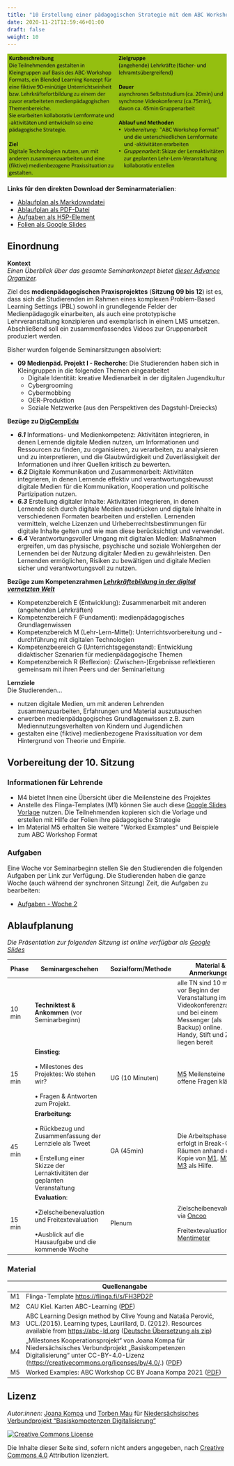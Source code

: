 ```yaml
---
title: "10 Erstellung einer pädagogischen Strategie mit dem ABC Workshop Format"
date: 2020-11-21T12:59:46+01:00
draft: false
weight: 10
---
```


![](https://raw.githubusercontent.com/Lehrerbildung/Lehrerbildung.github.io/master/GenutzteBilder/Steckbriefe/steckbrief_10.jpg)

**Links für den direkten Download der Seminarmaterialien**:
* [Ablaufplan als Markdowndatei](https://raw.githubusercontent.com/Lehrerbildung/BKD-github/main/static/mds/10-PaedaKonzept.md)
* [Ablaufplan als PDF-Datei](https://github.com/Lehrerbildung/BKD-github/raw/main/content/PDFs/10-PaedaKonzept.pdf)
* [Aufgaben als H5P-Element](https://github.com/Lehrerbildung/BKD-github/raw/main/content/h5pElemente/10-PaedaKonzept.h5p)
* [Folien als Google Slides](https://docs.google.com/presentation/d/1JAqkCdFw2GGxTtSmocDIXj8cIlHmukLZmDIttbSwUSg/edit?usp=sharing)
<!-- -->

## Einordnung 
**Kontext**   
*Einen Überblick über das gesamte Seminarkonzept bietet [dieser Advance Organizer](https://lehrerbildung.github.io/3_-seminarkonzept/ueberblick/).*

Ziel des **medienpädagogischen Praxisprojektes** (**Sitzung 09 bis 12**) ist es, dass sich die Studierenden im Rahmen eines komplexen Problem-Based Learning Settings (PBL) sowohl in grundlegende Felder der Medienpädagogik einarbeiten, als auch eine prototypische Lehrveranstaltung konzipieren und exemplarisch in einem LMS umsetzen. 
Abschließend soll ein zusammenfassendes Videos zur  Gruppenarbeit produziert werden.


Bisher wurden folgende Seminarsitzungen absolviert:
* **09 Medienpäd. Projekt I - Recherche**: Die Studierenden haben sich in Kleingruppen in die folgenden Themen eingearbeitet 
    * Digitale Identität: kreative Medienarbeit in der digitalen Jugendkultur 
    * Cybergrooming 
    * Cybermobbing 
    * OER-Produktion
    * Soziale Netzwerke (aus den Perspektiven des Dagstuhl-Dreiecks)



**Bezüge zu [DigCompEdu](https://ec.europa.eu/jrc/en/digcompedu)**   
* ***6.1*** Informations- und Medienkompetenz: Aktivitäten integrieren, in denen Lernende digitale Medien nutzen, um Informationen und Ressourcen zu finden, zu organisieren, zu verarbeiten, zu analysieren und zu interpretieren, und die Glaubwürdigkeit und Zuverlässigkeit der Informationen und ihrer Quellen kritisch zu bewerten. 
* ***6.2*** Digitale Kommunikation und Zusammenarbeit: Aktivitäten integrieren, in denen Lernende effektiv und verantwortungsbewusst digitale Medien für die Kommunikation, Kooperation und politische Partizipation nutzen.
* ***6.3***  Erstellung digitaler Inhalte: Aktivitäten integrieren, in denen Lernende sich durch digitale Medien ausdrücken und digitale Inhalte in verschiedenen Formaten bearbeiten und erstellen. Lernenden vermitteln, welche Lizenzen und Urheberrechtsbestimmungen für digitale Inhalte gelten und wie man diese berücksichtigt und verwendet. 
* ***6.4***  Verantwortungsvoller Umgang mit digitalen Medien: Maßnahmen ergreifen, um das physische, psychische und soziale Wohlergehen der Lernenden bei der Nutzung digitaler Medien zu gewährleisten. Den Lernenden ermöglichen, Risiken zu bewältigen und digitale Medien sicher und verantwortungsvoll zu nutzen.

**Bezüge zum Kompetenzrahmen *[Lehrkräftebildung in der digital vernetzten Welt](http://www.lehrerbildungsverbund-niedersachsen.de/index.php?s=KompetenzrahmenLehrkraeftebildunginderdigitalvernetztenWelt)***   

+  Kompetenzbereich E (Entwicklung): Zusammenarbeit mit anderen (angehenden Lehrkräften)
+ Kompetenzbereich F (Fundament): medienpädagogisches Grundlagenwissen
+ Kompetenzbereich M (Lehr-Lern-Mittel): Unterrichtsvorbereitung und -durchführung mit digitalen Technologien
+ Kompetenzbeereich G (Unterrichtsgegenstand): Entwicklung didaktischer Szenarien für medienpädagogische Themen
+ Kompetenzbereich R (Reflexion): (Zwischen-)Ergebnisse reflektieren  gemeinsam mit ihren Peers und der Seminarleitung

 **Lernziele**   
 Die Studierenden... 
 
+ nutzen  digitale Medien, um mit anderen Lehrenden zusammenzuarbeiten, Erfahrungen und Material auszutauschen 
+ erwerben medienpädagogisches Grundlagenwissen  z.B. zum Mediennutzungsverhalten von Kindern und Jugendlichen
+  gestalten  eine (fiktive) medienbezogene Praxissituation vor dem Hintergrund von Theorie und Empirie. 


## Vorbereitung der 10. Sitzung
### Informationen für Lehrende
+ M4 bietet Ihnen eine Übersicht über die Meilensteine des Projektes
+ Anstelle des Flinga-Templates (M1) können Sie auch diese [Google Slides Vorlage](https://docs.google.com/presentation/d/1S828sjl13Hl4RZTDLkiq5IlNy6CU1_GVpDMG6afXat0/edit?usp=sharing) nutzen. Die Teilnehmenden kopieren sich die Vorlage und erstellen mit Hilfe der Folien ihre pädagogische Strategie
+ Im Material M5 erhalten Sie weitere "Worked Examples" und Beispiele zum ABC Workshop Format 


### Aufgaben 

Eine Woche vor Seminarbeginn stellen Sie den Studierenden die folgenden  Aufgaben per Link zur Verfügung. Die Studierenden haben die ganze Woche (auch während der synchronen Sitzung) Zeit, die Aufgaben zu bearbeiten:

* [Aufgaben - Woche 2](https://lehrerbildung.github.io/5_aufgaben/session10_aufgaben_h5p/)



## Ablaufplanung 

*Die Präsentation zur folgenden Sitzung ist online verfügbar als [Google Slides](https://docs.google.com/presentation/d/1JAqkCdFw2GGxTtSmocDIXj8cIlHmukLZmDIttbSwUSg/edit?usp=sharing)*

| Phase | Seminargeschehen | Sozialform/Methode | Material & Anmerkungen |
| -------- | -------- | -------- | -------- |
| 10 min |  **Techniktest & Ankommen** (vor Seminarbeginn) |  |alle TN sind 10 min vor Beginn der Veranstaltung im Videokonferenzraum  und bei einem Messenger (als Backup) online. Handy, Stift und Zettel liegen bereit  |
| 15 min | **Einstieg**: <br></br>  • Milestones des Projektes: Wo stehen wir? <br></br> • Fragen & Antworten zum Projekt. |UG (10 Minuten) | [M5]((https://github.com/Lehrerbildung/BKD-github/raw/main/content/PDFs/10_milestones_cc.pdf)) Meilensteine + offene Fragen klären.|
| 45 min | **Erarbeitung:** <br></br>  • Rückbezug und Zusammenfassung der Lernziele als Tweet <br></br>  • Erstellung einer Skizze der Lernaktivitäten der geplanten Veranstaltung| GA (45min) | Die Arbeitsphase erfolgt in Break-Out-Räumen anhand einer Kopie von [M1](https://flinga.fi/s/FH3PD2P). [M2](https://www.einfachgutelehre.uni-kiel.de/wp-content/uploads/2019/11/Karten_ABC-Learning.pdf) und [M3]((https://abc-ld.org/wp-content/uploads/2021/03/ABC_LD-German-1.zip)) als Hilfe. |
| 15 min | **Evaluation**: <br></br>•Zielscheibenevaluation und Freitextevaluation <br></br>•Ausblick auf die Hausaufgabe und die kommende Woche | Plenum | Zielscheibenevaluation via [Oncoo](https://oncoo.de/oncoo.php) <br></br> Freitextevaluation via [Mentimeter](https://menti.com/)|



### Material 
|  | Quellenangabe | 
| -------- | -------- | 
| M1     | Flinga-Template https://flinga.fi/s/FH3PD2P  | 
| M2     | CAU Kiel. Karten ABC-Learning ([PDF](https://www.einfachgutelehre.uni-kiel.de/wp-content/uploads/2019/11/Karten_ABC-Learning.pdf))  | 
| M3     | ABC Learning Design method by Clive Young and Nataša Perović, UCL.(2015). Learning types, Laurillard, D. (2012). Resources available from https://abc-ld.org ([Deutsche Übersetzung als zip](https://abc-ld.org/wp-content/uploads/2021/03/ABC_LD-German-1.zip)) | | 
| M4  |  „Milestones Kooperationsprojekt“ von Joana Kompa für Niedersächsisches Verbundprojekt „Basiskompetenzen Digitalisierung“ unter CC-BY-4.0-Lizenz (https://creativecommons.org/licenses/by/4.0/.) ([PDF](https://github.com/Lehrerbildung/BKD-github/raw/main/content/PDFs/10_milestones_cc.pdf))| 
| M5 | Worked Examples: ABC Workshop CC BY Joana Kompa 2021 ([PDF](https://github.com/Lehrerbildung/BKD-github/raw/main/content/PDFs/10_Worked_Examples_17.05.21.pdf)) | 





## Lizenz
*Autor:innen:* [Joana Kompa](https://joanakompa.com/) und [Torben Mau](https://www.torbenmau.de) für [Niedersächsisches Verbundprojekt “Basiskompetenzen Digitalisierung”](http://www.lehrerbildungsverbund-niedersachsen.de/index.php?s=ProjektBasiskompetenzenDigitalisierung)

<a rel="license" href="http://creativecommons.org/licenses/by/4.0/"><img alt="Creative Commons License" style="border-width:0" src="https://i.creativecommons.org/l/by/4.0/88x31.png" /></a><br/><p>Die Inhalte dieser Seite sind, sofern nicht anders angegeben, nach <a rel="license" href="http://creativecommons.org/licenses/by/4.0/">Creative Commons 4.0</a> Attribution lizenziert.</p>